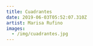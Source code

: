 ```yaml
---
title: Cuadrantes
date: 2019-06-03T05:52:07.310Z
artist: Marisa Rufino
images:
  - /img/cuadrantes.jpg
---
```


